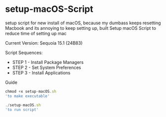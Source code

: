 # setup-macOS-Script

setup script for new install of macOS, because my dumbass keeps resetting Macbook and its annoying to keep setting up,
built Setup macOS Script to reduce time of setting up mac

Current Version: Sequoia 15.1 (24B83)

Script Sequences:
- STEP 1 - Install Package Managers
- STEP 2 - Set System Preferences
- STEP 3 - Install Applications 

Guide

```javascript
chmod +x setup-macOS.sh
'to make executable'

./setup-macOS.sh
'to run script'
```
